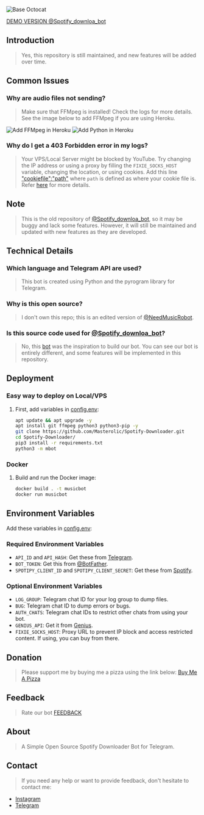 ![Base Octocat](https://myoctocat.com/assets/images/base-octocat.svg)

[DEMO VERSION @Spotify_downloa_bot](https://t.me/Spotify_downloa_bot)

## Introduction
> Yes, this repository is still maintained, and new features will be added over time.

## Common Issues

### Why are audio files not sending?
> Make sure that FFMpeg is installed! Check the logs for more details. See the image below to add FFMpeg if you are using Heroku.

![Add FFMpeg in Heroku](https://github.com/Masterolic/Spotify-Downloader/assets/93469093/0fbe0591-771a-460b-be69-3fb60536d44d)
![Add Python in Heroku](https://github.com/Masterolic/Spotify-Downloader/assets/93469093/6a0c1c9c-4c91-4bac-b6fb-0a40d5516e3c)

### Why do I get a 403 Forbidden error in my logs?
> Your VPS/Local Server might be blocked by YouTube. Try changing the IP address or using a proxy by filling the `FIXIE_SOCKS_HOST` variable, changing the location, or using cookies. Add this line ["cookiefile":"path"](https://github.com/Masterolic/Spotify-Downloader/blob/fe859965e62a5ca8f29fc69185cd132d456e4bfd/mbot/utils/mainhelper.py#L144) where `path` is defined as where your cookie file is. Refer [here](https://www.reddit.com/r/youtubedl/wiki/cookies/) for more details.

## Note
> This is the old repository of [@Spotify_downloa_bot](https://t.me/Spotify_downloa_bot), so it may be buggy and lack some features. However, it will still be maintained and updated with new features as they are developed.

## Technical Details

### Which language and Telegram API are used?
> This bot is created using Python and the pyrogram library for Telegram.

### Why is this open source?
> I don't own this repo; this is an edited version of [@NeedMusicRobot](https://t.me/NeedMusicRobot).

### Is this source code used for [@Spotify_downloa_bot](https://t.me/Spotify_downloa_bot)?
> No, this [bot](https://github.com/rozari0/NeedMusicRobot) was the inspiration to build our bot. You can see our bot is entirely different, and some features will be implemented in this repository.

## Deployment

### Easy way to deploy on Local/VPS
1. First, add variables in [config.env](https://github.com/Masterolic/Spotify-Downloader/blob/Latest/config.env):
   ```sh
   apt update && apt upgrade -y 
   apt install git ffmpeg python3 python3-pip -y
   git clone https://github.com/Masterolic/Spotify-Downloader.git 
   cd Spotify-Downloader/
   pip3 install -r requirements.txt 
   python3 -m mbot 
   ```

### Docker
1. Build and run the Docker image:
   ```sh
   docker build . -t musicbot
   docker run musicbot  
   ```

## Environment Variables
Add these variables in [config.env](https://github.com/Masterolic/Spotify-Downloader/blob/Latest/config.env):

### Required Environment Variables
- `API_ID` and `API_HASH`: Get these from [Telegram](https://my.telegram.org).
- `BOT_TOKEN`: Get this from [@BotFather](https://t.me/BotFather).
- `SPOTIPY_CLIENT_ID` and `SPOTIPY_CLIENT_SECRET`: Get these from [Spotify](https://developers.spotify.com).

### Optional Environment Variables
- `LOG_GROUP`: Telegram chat ID for your log group to dump files.
- `BUG`: Telegram chat ID to dump errors or bugs.
- `AUTH_CHATS`: Telegram chat IDs to restrict other chats from using your bot.
- `GENIUS_API`: Get it from [Genius](https://genius.com/developers).
- `FIXIE_SOCKS_HOST`: Proxy URL to prevent IP block and access restricted content. If using, you can buy from there.

## Donation
> Please support me by buying me a pizza using the link below:
[Buy Me A Pizza](https://www.buymeacoffee.com/Masterolic)

## Feedback
> Rate our bot [FEEDBACK](https://t.me/dailychannelsbot?start=spotify_downloa_bot)

## About
> A Simple Open Source Spotify Downloader Bot for Telegram.

## Contact
> If you need any help or want to provide feedback, don't hesitate to contact me:

- [Instagram](https://instagram.com/masterolic_official)
- [Telegram](https://t.me/Masterolic)
